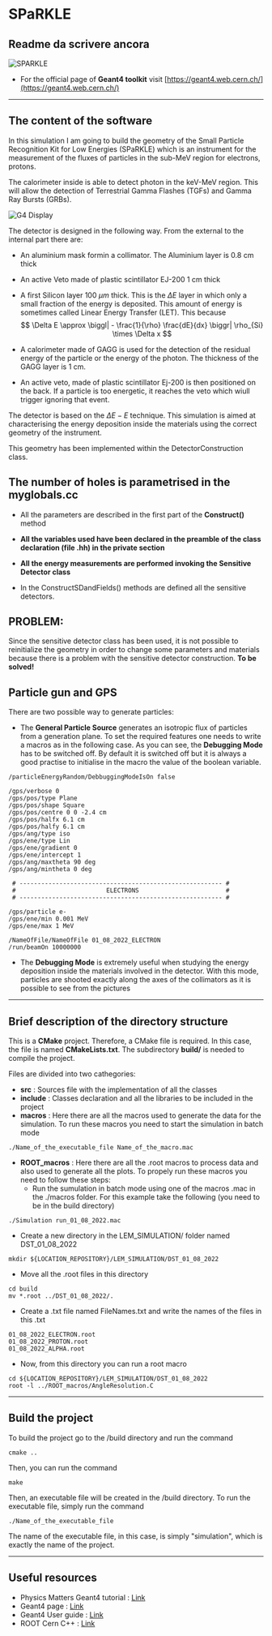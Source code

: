 # SPaRKLE
## Readme da scrivere ancora

![SPARKLE](./docs/assets/SPaRKLE.jpg)

- For the official page of **Geant4 toolkit** visit [https://geant4.web.cern.ch/](https://geant4.web.cern.ch/)

------------------------------------

## The content of the software

In this simulation I am going to build the geometry of the Small Particle Recognition Kit for Low Energies (SPaRKLE) which is an instrument for the measurement of the fluxes of particles in the sub-MeV region for electrons, protons.

The calorimeter inside is able to detect photon in the keV-MeV region. This will allow the detection of Terrestrial Gamma Flashes (TGFs) and Gamma Ray Bursts (GRBs).


![G4 Display](./docs/assets/display._0000.png)

The detector is designed in the following way. From the external to the internal part there are:
- An aluminium mask formin a collimator. The Aluminium layer is 0.8 cm thick
- An active Veto made of plastic scintillator EJ-200 1 cm thick
- A first Silicon layer $100 \ \mu m$ thick. This is the $\Delta E$ layer in which only a small fraction of the energy is deposited. This amount of energy is sometimes called Linear Energy Transfer (LET). This because  
$$
\Delta E \approx \biggl| - \frac{1}{\rho} \frac{dE}{dx} \biggr| \rho_{Si} \times \Delta x
$$

- A calorimeter made of GAGG is used for the detection of the residual energy of the particle or the energy of the photon. The thickness of the GAGG layer is 1 cm.

- An active veto, made of plastic scintillator Ej-200 is then positioned on the back. If a particle is too energetic, it reaches the veto which wiull trigger ignoring that event.

The detector is based on the $\Delta E - E$ technique. This simulation is aimed at characterising the energy deposition inside the materials using the correct geometry of the instrument. 

This geometry has been implemented within the DetectorConstruction class.

**The number of holes is parametrised in the myglobals.cc**
--------------------

- All the parameters are described in the first part of the **Construct()** method

- **All the variables used have been declared in the preamble of the class declaration (file .hh) in the private section**

- **All the energy measurements are performed invoking the Sensitive Detector class**


- In the ConstructSDandFields() methods are defined all the sensitive detectors.

**PROBLEM**:
------------------------

Since the sensitive detector class has been used, it is not possible to reinitialize the geometry in order to change some parameters and materials because there is a problem with the sensitive detector construction. **To be solved!**


## Particle gun and GPS

There are two possible way to generate particles:
- The **General Particle Source** generates an isotropic flux of particles from a generation plane. To set the required features one needs to write a macros as in the following case. As you can see, the **Debugging Mode** has to be switched off. By default it is switched off but it is always a good practise to initialise in the macro the value of the boolean variable.

```
/particleEnergyRandom/DebbuggingModeIsOn false

/gps/verbose 0
/gps/pos/type Plane
/gps/pos/shape Square
/gps/pos/centre 0 0 -2.4 cm
/gps/pos/halfx 6.1 cm
/gps/pos/halfy 6.1 cm
/gps/ang/type iso
/gps/ene/type Lin
/gps/ene/gradient 0
/gps/ene/intercept 1
/gps/ang/maxtheta 90 deg
/gps/ang/mintheta 0 deg

 # -------------------------------------------------------- #
 #                         ELECTRONS                        #
 # -------------------------------------------------------- #

/gps/particle e-
/gps/ene/min 0.001 MeV
/gps/ene/max 1 MeV

/NameOfFile/NameOfFile 01_08_2022_ELECTRON
/run/beamOn 10000000

```

- The **Debugging Mode** is extremely useful when studying the energy deposition inside the materials involved in the detector. With this mode, particles are shooted exactly along the axes of the collimators as it is possible to see from the pictures







-----------------------
## Brief description of the directory structure

This is a **CMake** project. Therefore, a CMake file is required. In this case, the file is named **CMakeLists.txt**. The subdirectory **build/** is needed to compile the project.

Files are divided into two cathegories:
- **src** : Sources file with the implementation of all the classes
- **include** : Classes declaration and all the libraries to be included in the project
- **macros** : Here there are all the macros used to generate the data for the simulation. To run these macros you need to start the simulation in batch mode
```
./Name_of_the_executable_file Name_of_the_macro.mac
```
- **ROOT_macros** : Here there are all the .root macros to process data and also used to generate all the plots. To propely run these macros you need to follow these steps:
  - Run the sumulation in batch mode using one of the macros .mac in the ./macros folder. For this example take  the following (you need to be in the build directory)
```
./Simulation run_01_08_2022.mac
```
  - Create a new directory in the LEM_SIMULATION/ folder named DST_01_08_2022
```
mkdir ${LOCATION_REPOSITORY}/LEM_SIMULATION/DST_01_08_2022
```
  - Move all the .root files in this directory 
```
cd build
mv *.root ../DST_01_08_2022/.
```
  - Create a .txt file named FileNames.txt and write the names of the files in this .txt 
```
01_08_2022_ELECTRON.root
01_08_2022_PROTON.root
01_08_2022_ALPHA.root
```
  - Now, from this directory you can run a root macro
```
cd ${LOCATION_REPOSITORY}/LEM_SIMULATION/DST_01_08_2022
root -l ../ROOT_macros/AngleResolution.C
```



---------------------------------------


## Build the project
To build the project go to the /build directory and run the command

```
cmake ..
```

Then, you can run the command

```
make
```

Then, an executable file will be created in the /build directory. To run the executable file, simply run the command
```
./Name_of_the_executable_file
```
The name of the executable file, in this case, is simply "simulation", which is exactly the name of the project.

--------------------------------------------

## Useful resources 
- Physics Matters Geant4 tutorial : [Link](https://www.youtube.com/playlist?list=PLLybgCU6QCGWgzNYOV0SKen9vqg4KXeVL)
- Geant4 page : [Link](https://geant4.web.cern.ch/)
- Geant4 User guide : [Link](https://geant4.web.cern.ch/support/user_documentation)
- ROOT Cern C++ : [Link](https://root.cern/)
